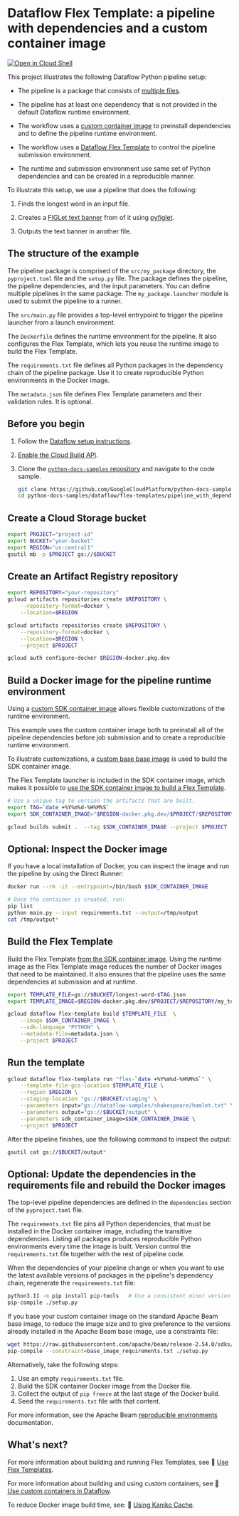 # Dataflow Flex Template: a pipeline with dependencies and a custom container image

[![Open in Cloud Shell](http://gstatic.com/cloudssh/images/open-btn.svg)](https://console.cloud.google.com/cloudshell/open?git_repo=https://github.com/GoogleCloudPlatform/python-docs-samples&page=editor&open_in_editor=dataflow/flex-templates/pipeline_with_dependencies/README.md)

This project illustrates the following Dataflow Python pipeline setup:

-   The pipeline is a package that consists of
    [multiple files](https://beam.apache.org/documentation/sdks/python-pipeline-dependencies/#multiple-file-dependencies).

-   The pipeline has at least one dependency that is not provided in the default
    Dataflow runtime environment.

-   The workflow uses a
    [custom container image](https://cloud.google.com/dataflow/docs/guides/using-custom-containers)
    to preinstall dependencies and to define the pipeline runtime environment.

-   The workflow uses a
    [Dataflow Flex Template](https://cloud.google.com/dataflow/docs/concepts/dataflow-templates)
    to control the pipeline submission environment.

-   The runtime and submission environment use same set of Python dependencies
    and can be created in a reproducible manner.

To illustrate this setup, we use a pipeline that does the following:

1.  Finds the longest word in an input file.

1.  Creates a [FIGLet text banner](https://en.wikipedia.org/wiki/FIGlet) from of
    it using [pyfiglet](https://pypi.org/project/pyfiglet/).

1.  Outputs the text banner in another file.

## The structure of the example

The pipeline package is comprised of the `src/my_package` directory, the
`pyproject.toml` file and the `setup.py` file. The package defines the pipeline,
the pipeline dependencies, and the input parameters. You can define multiple
pipelines in the same package. The `my_package.launcher` module is used to
submit the pipeline to a runner.

The `src/main.py` file provides a top-level entrypoint to trigger the pipeline
launcher from a launch environment.

The `Dockerfile` defines the runtime environment for the pipeline. It also
configures the Flex Template, which lets you reuse the runtime image to build
the Flex Template.

The `requirements.txt` file defines all Python packages in the dependency chain
of the pipeline package. Use it to create reproducible Python environments in
the Docker image.

The `metadata.json` file defines Flex Template parameters and their validation
rules. It is optional.

## Before you begin

1.  Follow the
    [Dataflow setup instructions](../../README.md).

1.  [Enable the Cloud Build API](https://console.cloud.google.com/flows/enableapi?apiid=cloudbuild.googleapis.com).

1.  Clone the [`python-docs-samples` repository](https://github.com/GoogleCloudPlatform/python-docs-samples)
    and navigate to the code sample.

    ```sh
    git clone https://github.com/GoogleCloudPlatform/python-docs-samples.git
    cd python-docs-samples/dataflow/flex-templates/pipeline_with_dependencies
    ```

## Create a Cloud Storage bucket

```sh
export PROJECT="project-id"
export BUCKET="your-bucket"
export REGION="us-central1"
gsutil mb -p $PROJECT gs://$BUCKET
```

## Create an Artifact Registry repository

```sh
export REPOSITORY="your-repository"
gcloud artifacts repositories create $REPOSITORY \
    --repository-format=docker \
    --location=$REGION

gcloud artifacts repositories create $REPOSITORY \
    --repository-format=docker \
    --location=$REGION \
    --project $PROJECT

gcloud auth configure-docker $REGION-docker.pkg.dev
```

## Build a Docker image for the pipeline runtime environment

Using a
[custom SDK container image](https://cloud.google.com/dataflow/docs/guides/using-custom-containers)
allows flexible customizations of the runtime environment.

This example uses the custom container image both to preinstall all of the
pipeline dependencies before job submission and to create a reproducible runtime
environment.

To illustrate customizations, a
[custom base base image](https://cloud.google.com/dataflow/docs/guides/build-container-image#use_a_custom_base_image)
is used to build the SDK container image.

The Flex Template launcher is included in the SDK container image, which makes
it possible to
[use the SDK container image to build a Flex Template](https://cloud.google.com/dataflow/docs/guides/templates/configuring-flex-templates#use_custom_container_images).

```sh
# Use a unique tag to version the artifacts that are built.
export TAG=`date +%Y%m%d-%H%M%S`
export SDK_CONTAINER_IMAGE="$REGION-docker.pkg.dev/$PROJECT/$REPOSITORY/my_base_image:$TAG"

gcloud builds submit .  --tag $SDK_CONTAINER_IMAGE --project $PROJECT
```

## Optional: Inspect the Docker image

If you have a local installation of Docker, you can inspect the image and run
the pipeline by using the Direct Runner:

```bash
docker run --rm -it --entrypoint=/bin/bash $SDK_CONTAINER_IMAGE

# Once the container is created, run:
pip list
python main.py --input requirements.txt --output=/tmp/output
cat /tmp/output*
```

## Build the Flex Template

Build the Flex Template
[from the SDK container image](https://cloud.google.com/dataflow/docs/guides/templates/configuring-flex-templates#use_custom_container_images).
Using the runtime image as the Flex Template image reduces the number of Docker
images that need to be maintained. It also ensures that the pipeline uses the
same dependencies at submission and at runtime.

```sh
export TEMPLATE_FILE=gs://$BUCKET/longest-word-$TAG.json
export TEMPLATE_IMAGE=$REGION-docker.pkg.dev/$PROJECT/$REPOSITORY/my_template_image:$TAG
```

```sh
gcloud dataflow flex-template build $TEMPLATE_FILE  \
    --image $SDK_CONTAINER_IMAGE \
    --sdk-language "PYTHON" \
    --metadata-file=metadata.json \
    --project $PROJECT
```

## Run the template

```sh
gcloud dataflow flex-template run "flex-`date +%Y%m%d-%H%M%S`" \
    --template-file-gcs-location $TEMPLATE_FILE \
    --region $REGION \
    --staging-location "gs://$BUCKET/staging" \
    --parameters input="gs://dataflow-samples/shakespeare/hamlet.txt" \
    --parameters output="gs://$BUCKET/output" \
    --parameters sdk_container_image=$SDK_CONTAINER_IMAGE \
    --project $PROJECT
```

After the pipeline finishes, use the following command to inspect the output:

```bash
gsutil cat gs://$BUCKET/output*
```

## Optional: Update the dependencies in the requirements file and rebuild the Docker images

The top-level pipeline dependencies are defined in the `dependencies` section of
the `pyproject.toml` file.

The `requirements.txt` file pins all Python dependencies, that must be installed
in the Docker container image, including the transitive dependencies. Listing
all packages produces reproducible Python environments every time the image is
built. Version control the `requirements.txt` file together with the rest of
pipeline code.

When the dependencies of your pipeline change or when you want to use the latest
available versions of packages in the pipeline's dependency chain, regenerate
the `requirements.txt` file:

  ```bash
  python3.11 -m pip install pip-tools   # Use a consistent minor version of Python throughout the project.
  pip-compile ./setup.py
  ```

If you base your custom container image on the standard Apache Beam base image,
to reduce the image size and to give preference to the versions already
installed in the Apache Beam base image, use a constraints file:

```bash
wget https://raw.githubusercontent.com/apache/beam/release-2.54.0/sdks/python/container/py311/base_image_requirements.txt
pip-compile --constraint=base_image_requirements.txt ./setup.py
```

Alternatively, take the following steps:

1.  Use an empty `requirements.txt` file.
1.  Build the SDK container Docker image from the Docker file.
1.  Collect the output of `pip freeze` at the last stage of the Docker build.
1.  Seed the `requirements.txt` file with that content.

For more information, see the Apache Beam
[reproducible environments](https://beam.apache.org/documentation/sdks/python-pipeline-dependencies/#create-reproducible-environments)
documentation.

## What's next?

For more information about building and running Flex Templates, see
📝 [Use Flex Templates](https://cloud.google.com/dataflow/docs/guides/templates/using-flex-templates).

For more information about building and using custom containers, see
📝 [Use custom containers in Dataflow](https://cloud.google.com/dataflow/docs/guides/using-custom-containers).

To reduce Docker image build time, see:
📝 [Using Kaniko Cache](https://cloud.google.com/build/docs/optimize-builds/kaniko-cache).
